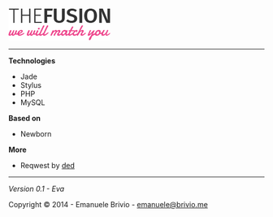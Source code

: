 ![the fusion](https://raw.githubusercontent.com/emanuelebrivio/thefusion/master/static/img/fusion-resources.png)

---

**Technologies**
- Jade
- Stylus
- PHP
- MySQL

**Based on**
- Newborn

**More**
- Reqwest by [ded](https://github.com/ded/Reqwest)

---

*Version 0.1 - Eva*

Copyright © 2014 - Emanuele Brivio - [emanuele@brivio.me](mailto:emanuele@brivio.me)
